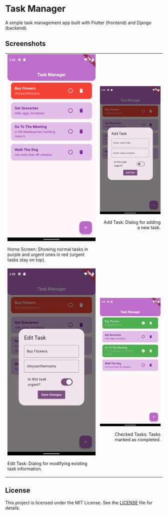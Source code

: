 # Task Manager

A simple task management app built with Flutter (frontend) and Django (backend).

## Screenshots

<table>
  <tr>
    <td align="left">
      <img src="screenshots/Screenshot_1734964887.png" alt="Home Screen" width="400">
      <p>Home Screen: Showing normal tasks in purple and urgent ones in red (urgent tasks stay on top).</p>
    </td>
    <td align="right">
      <img src="screenshots/Screenshot_1734964893.png" alt="Add Task" width="400">
      <p>Add Task: Dialog for adding a new task.</p>
    </td>
  </tr>
  <tr>
    <td align="left">
      <img src="screenshots/Screenshot_1734964900.png" alt="Edit Task" width="400">
      <p>Edit Task: Dialog for modifying existing task information.</p>
    </td>
    <td align="right">
      <img src="screenshots/Screenshot_1734964918.png" alt="Checked Tasks" width="400">
      <p>Checked Tasks: Tasks marked as completed.</p>
    </td>
  </tr>
</table>

## License

This project is licensed under the MIT License. See the [LICENSE](LICENSE) file for details.
